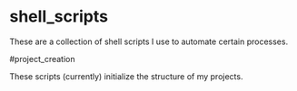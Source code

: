 # shell_scripts

These are a collection of shell scripts I use to automate certain processes.

#project_creation

These scripts (currently) initialize the structure of my projects.
